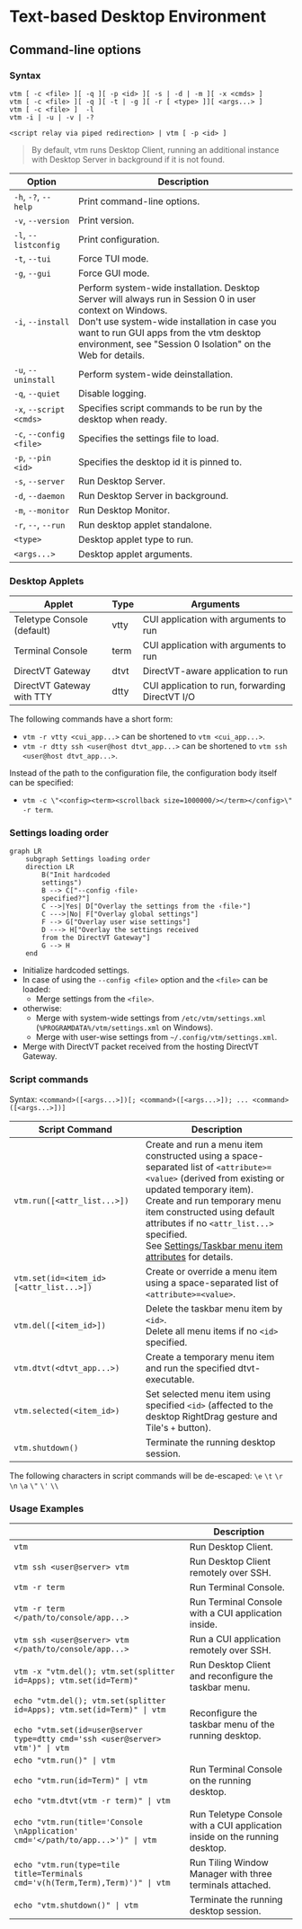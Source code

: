 # Text-based Desktop Environment

## Command-line options

### Syntax

```
vtm [ -c <file> ][ -q ][ -p <id> ][ -s | -d | -m ][ -x <cmds> ]
vtm [ -c <file> ][ -q ][ -t | -g ][ -r [ <type> ]][ <args...> ]
vtm [ -c <file> ]  -l
vtm -i | -u | -v | -?

<script relay via piped redirection> | vtm [ -p <id> ]
```

> By default, vtm runs Desktop Client, running an additional instance with Desktop Server in background if it is not found.

Option                  | Description
------------------------|-------------------------------------------------------
`-h`, `-?`, `--help`    | Print command-line options.
`-v`, `--version`       | Print version.
`-l`, `--listconfig`    | Print configuration.
`-t`, `--tui`           | Force TUI mode.
`-g`, `--gui`           | Force GUI mode.
`-i`, `--install`       | Perform system-wide installation. Desktop Server will always run in Session 0 in user context on Windows.<br>Don't use system-wide installation in case you want to run GUI apps from the vtm desktop environment, see "Session 0 Isolation" on the Web for details.
`-u`, `--uninstall`     | Perform system-wide deinstallation.
`-q`, `--quiet`         | Disable logging.
`-x`, `--script <cmds>` | Specifies script commands to be run by the desktop when ready.
`-c`, `--config <file>` | Specifies the settings file to load.
`-p`, `--pin <id>`      | Specifies the desktop id it is pinned to.
`-s`, `--server`        | Run Desktop Server.
`-d`, `--daemon`        | Run Desktop Server in background.
`-m`, `--monitor`       | Run Desktop Monitor.
`-r`, `--`, `--run`     | Run desktop applet standalone.
`<type>`                | Desktop applet type to run.
`<args...>`             | Desktop applet arguments.

### Desktop Applets

Applet                     | Type | Arguments
---------------------------|------|------------------------------------------
Teletype Console (default) | vtty | CUI application with arguments to run
Terminal Console           | term | CUI application with arguments to run
DirectVT Gateway           | dtvt | DirectVT-aware application to run
DirectVT Gateway with TTY  | dtty | CUI application to run, forwarding DirectVT I/O

The following commands have a short form:
  - `vtm -r vtty <cui_app...>` can be shortened to `vtm <cui_app...>`.
  - `vtm -r dtty ssh <user@host dtvt_app...>` can be shortened to `vtm ssh <user@host dtvt_app...>`.

Instead of the path to the configuration file, the configuration body itself can be specified:

  - `vtm -c \"<config><term><scrollback size=1000000/></term></config>\" -r term`.

### Settings loading order

```mermaid
graph LR
    subgraph Settings loading order
    direction LR
        B("Init hardcoded
        settings")
        B --> C["--config ‹file›
        specified?"]
        C -->|Yes| D["Overlay the settings from the ‹file›"]
        C --->|No| F["Overlay global settings"]
        F --> G["Overlay user wise settings"]
        D ---> H["Overlay the settings received
        from the DirectVT Gateway"]
        G --> H
    end
```

- Initialize hardcoded settings.
- In case of using the `--config <file>` option and the `<file>` can be loaded:
    - Merge settings from the `<file>`.
- otherwise:
    - Merge with system-wide settings from `/etc/vtm/settings.xml` (`%PROGRAMDATA%/vtm/settings.xml` on Windows).
    - Merge with user-wise settings from `~/.config/vtm/settings.xml`.
- Merge with DirectVT packet received from the hosting DirectVT Gateway.

### Script commands

Syntax: `<command>([<args...>])[; <command>([<args...>]); ... <command>([<args...>])]`

Script Command                           | Description
-----------------------------------------|-------------------------------------------
`vtm.run([<attr_list...>])`              | Create and run a menu item constructed using a space-separated list of `<attribute>=<value>` (derived from existing or updated temporary item).<br>Create and run temporary menu item constructed using default attributes if no `<attr_list...>` specified.<br>See [Settings/Taskbar menu item attributes](settings.md#Taskbar-menu-item-attributes) for details.
`vtm.set(id=<item_id> [<attr_list...>])` | Create or override a menu item using a space-separated list of `<attribute>=<value>`.
`vtm.del([<item_id>])`                   | Delete the taskbar menu item by `<id>`.<br>Delete all menu items if no `<id>` specified.
`vtm.dtvt(<dtvt_app...>)`                | Create a temporary menu item and run the specified dtvt-executable.
`vtm.selected(<item_id>)`                | Set selected menu item using specified `<id>` (affected to the desktop RightDrag gesture and Tile's `+` button).
`vtm.shutdown()`                         | Terminate the running desktop session.

The following characters in script commands will be de-escaped: `\e` `\t` `\r` `\n` `\a` `\"` `\'` `\\`

### Usage Examples

|                                                     | Description
------------------------------------------------------|--------------------------------------------
`vtm`                                                 | Run Desktop Client.
`vtm ssh <user@server> vtm`                           | Run Desktop Client remotely over SSH.
`vtm -r term`                                         | Run Terminal Console.
`vtm -r term </path/to/console/app...>`               | Run Terminal Console with a CUI application inside.
`vtm ssh <user@server> vtm </path/to/console/app...>` | Run a CUI application remotely over SSH.
`vtm -x "vtm.del(); vtm.set(splitter id=Apps); vtm.set(id=Term)"` | Run Desktop Client and reconfigure the taskbar menu.
`echo "vtm.del(); vtm.set(splitter id=Apps); vtm.set(id=Term)" \| vtm`<br><br>`echo "vtm.set(id=user@server type=dtty cmd='ssh <user@server> vtm')" \| vtm` | Reconfigure the taskbar menu of the running desktop.
`echo "vtm.run()" \| vtm`<br><br>`echo "vtm.run(id=Term)" \| vtm`<br><br>`echo "vtm.dtvt(vtm -r term)" \| vtm` | Run Terminal Console on the running desktop.
`echo "vtm.run(title='Console \nApplication' cmd='</path/to/app...>')" \| vtm` | Run Teletype Console with a CUI application inside on the running desktop.
`echo "vtm.run(type=tile title=Terminals cmd='v(h(Term,Term),Term)')" \| vtm` | Run Tiling Window Manager with three terminals attached.
`echo "vtm.shutdown()" \| vtm`                        | Terminate the running desktop session.